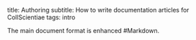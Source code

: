 title: Authoring
subtitle: How to write documentation articles for CollScientiae
tags: intro

The main document format is enhanced #Markdown.  